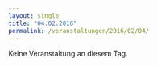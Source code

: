 ```yaml
---
layout: single
title: "04.02.2016"
permalink: /veranstaltungen/2016/02/04/
---
```


Keine Veranstaltung an diesem Tag.
